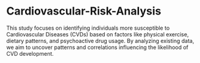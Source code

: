 # Cardiovascular-Risk-Analysis
This study focuses on identifying individuals more susceptible to Cardiovascular Diseases (CVDs) based on factors like physical exercise, dietary patterns, and psychoactive drug usage. By analyzing existing data, we aim to uncover patterns and correlations influencing the likelihood of CVD development. 
